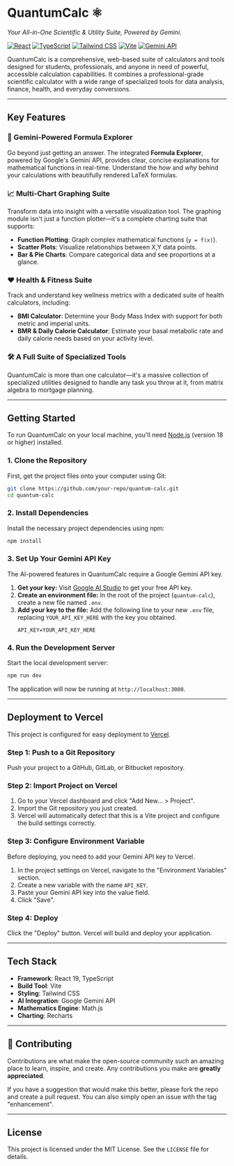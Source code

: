 # QuantumCalc ⚛️

*Your All-in-One Scientific & Utility Suite, Powered by Gemini.*

[![React](https://img.shields.io/badge/React-19-blue?logo=react)](https://react.dev/)
[![TypeScript](https://img.shields.io/badge/TypeScript-5-blue?logo=typescript)](https://www.typescriptlang.org/)
[![Tailwind CSS](https://img.shields.io/badge/Tailwind_CSS-3-blue?logo=tailwindcss)](https://tailwindcss.com/)
[![Vite](https://img.shields.io/badge/Vite-5-blue?logo=vite)](https://vitejs.dev/)
[![Gemini API](https://img.shields.io/badge/Gemini_API-Google-blue?logo=google)](https://ai.google.dev/)

QuantumCalc is a comprehensive, web-based suite of calculators and tools designed for students, professionals, and anyone in need of powerful, accessible calculation capabilities. It combines a professional-grade scientific calculator with a wide range of specialized tools for data analysis, finance, health, and everyday conversions.

---

## Key Features

### 🧠 Gemini-Powered Formula Explorer
Go beyond just getting an answer. The integrated **Formula Explorer**, powered by Google's Gemini API, provides clear, concise explanations for mathematical functions in real-time. Understand the *how* and *why* behind your calculations with beautifully rendered LaTeX formulas.

### 📈 Multi-Chart Graphing Suite
Transform data into insight with a versatile visualization tool. The graphing module isn't just a function plotter—it's a complete charting suite that supports:
- **Function Plotting**: Graph complex mathematical functions (`y = f(x)`).
- **Scatter Plots**: Visualize relationships between X,Y data points.
- **Bar & Pie Charts**: Compare categorical data and see proportions at a glance.

### ❤️ Health & Fitness Suite
Track and understand key wellness metrics with a dedicated suite of health calculators, including:
- **BMI Calculator**: Determine your Body Mass Index with support for both metric and imperial units.
- **BMR & Daily Calorie Calculator**: Estimate your basal metabolic rate and daily calorie needs based on your activity level.

### 🛠️ A Full Suite of Specialized Tools
QuantumCalc is more than one calculator—it's a massive collection of specialized utilities designed to handle any task you throw at it, from matrix algebra to mortgage planning.

---

## Getting Started

To run QuantumCalc on your local machine, you'll need [Node.js](https://nodejs.org/) (version 18 or higher) installed.

### 1. Clone the Repository

First, get the project files onto your computer using Git:

```bash
git clone https://github.com/your-repo/quantum-calc.git
cd quantum-calc
```

### 2. Install Dependencies

Install the necessary project dependencies using npm:

```bash
npm install
```

### 3. Set Up Your Gemini API Key

The AI-powered features in QuantumCalc require a Google Gemini API key.

1.  **Get your key:** Visit [Google AI Studio](https://ai.google.dev/) to get your free API key.
2.  **Create an environment file:** In the root of the project (`quantum-calc`), create a new file named `.env`.
3.  **Add your key to the file:** Add the following line to your new `.env` file, replacing `YOUR_API_KEY_HERE` with the key you obtained.
    ```
    API_KEY=YOUR_API_KEY_HERE
    ```

### 4. Run the Development Server

Start the local development server:

```bash
npm run dev
```

The application will now be running at `http://localhost:3000`.

---

## Deployment to Vercel

This project is configured for easy deployment to [Vercel](https://vercel.com/).

### Step 1: Push to a Git Repository

Push your project to a GitHub, GitLab, or Bitbucket repository.

### Step 2: Import Project on Vercel

1.  Go to your Vercel dashboard and click "Add New... > Project".
2.  Import the Git repository you just created.
3.  Vercel will automatically detect that this is a Vite project and configure the build settings correctly.

### Step 3: Configure Environment Variable

Before deploying, you need to add your Gemini API key to Vercel.

1.  In the project settings on Vercel, navigate to the "Environment Variables" section.
2.  Create a new variable with the name `API_KEY`.
3.  Paste your Gemini API key into the value field.
4.  Click "Save".

### Step 4: Deploy

Click the "Deploy" button. Vercel will build and deploy your application.

---

## Tech Stack

- **Framework**: React 19, TypeScript
- **Build Tool**: Vite
- **Styling**: Tailwind CSS
- **AI Integration**: Google Gemini API
- **Mathematics Engine**: Math.js
- **Charting**: Recharts

---

## 🤝 Contributing

Contributions are what make the open-source community such an amazing place to learn, inspire, and create. Any contributions you make are **greatly appreciated**.

If you have a suggestion that would make this better, please fork the repo and create a pull request. You can also simply open an issue with the tag "enhancement".

---
## License
This project is licensed under the MIT License. See the `LICENSE` file for details.

